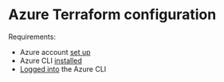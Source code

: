 # Azure Terraform configuration

Requirements:

- Azure account [set up](https://azure.microsoft.com/en-gb/free/)
- Azure CLI [installed](https://docs.microsoft.com/en-gb/cli/azure/install-azure-cli)
- [Logged into](https://www.terraform.io/docs/providers/azurerm/auth/azure_cli.html#logging-into-the-azure-cli) the Azure CLI


